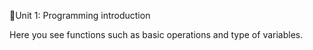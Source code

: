 📂Unit 1: Programming introduction

Here you see functions such as basic operations and type of variables.
